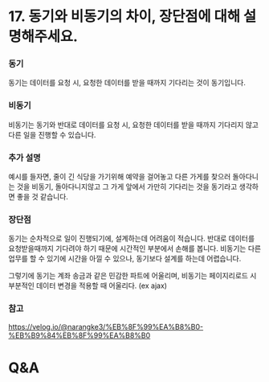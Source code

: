 # 17. 동기와 비동기의 차이, 장단점에 대해 설명해주세요.

### 동기

동기는 데이터를 요청 시, 요청한 데이터를 받을 때까지 기다리는 것이 동기입니다.

### 비동기

비동기는 동기와 반대로 데이터를 요청 시, 요청한 데이터를 받을 때까지 기다리지 않고 다른 일을 진행할 수 있습니다.

### 추가 설명

예시를 들자면, 줄이 긴 식당을 가기위해 예약을 걸어놓고 다른 가게를 찾으러 돌아다니는 것을 비동기, 돌아다니지않고 그 가게 앞에서 가만히 기다리는 것을 동기라고 생각하면 좋을 것 같습니다.

### 장단점

동기는 순차적으로 일이 진행되기에, 설계하는데 어려움이 적습니다. 반대로 데이터를 요청받을때까지 기다려야 하기 때문에 시간적인 부분에서 손해를 봅니다.
비동기는 다른업무를 할 수 있기에 시간을 아낄 수 있으나, 동기보다 설계를 하는데 어렵습니다.

그렇기에 동기는 계좌 송금과 같은 민감한 파트에 어울리며, 비동기는 페이지리로드 시 부분적인 데이터 변경을 적용할 때 어울리다. (ex ajax)

### 참고

https://velog.io/@narangke3/%EB%8F%99%EA%B8%B0-%EB%B9%84%EB%8F%99%EA%B8%B0

# Q&A
